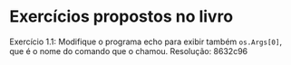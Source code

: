 # Exercícios propostos no livro

Exercício 1.1: Modifique o programa echo para exibir também `os.Args[0]`, que é o nome do comando que o chamou.
Resolução: 8632c96
